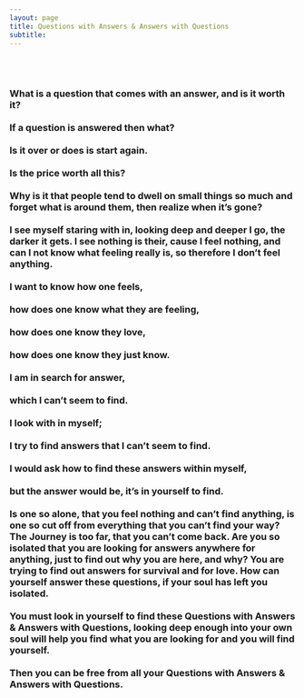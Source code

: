 ```yaml
---
layout: page
title: Questions with Answers & Answers with Questions
subtitle:
---
```


<br><br>

<h3 style="text-align: left;">
What is a question that comes with an answer, and is it worth it?
<br><br>
If a question is answered then what?
<br><br>
Is it over or does is start again.
<br><br>
Is the price worth all this?
<br><br>
Why is it that people tend to dwell on small things so much and forget what is around them, then realize when it’s gone?
<br><br>
I see myself staring with in, looking deep and deeper I go, the darker it gets. I see nothing is their, cause I feel nothing, and can I not know what feeling really is, so therefore I don’t feel anything.
<br><br>
I want to know how one feels,
<br><br>
how does one know what they are feeling,
<br><br>
how does one know they love,
<br><br>
how does one know they just know.
<br><br>
I am in search for answer,
<br><br>
which I can’t seem to find.
<br><br>
I look with in myself;
<br><br>
I try to find answers that I can’t seem to find.
<br><br>
I would ask how to find these answers within myself,
<br><br>
but the answer would be, it’s in yourself to find.
<br><br>
Is one so alone, that you feel nothing and can’t find anything, is one so cut off from everything that you can’t find your way? The Journey is too far, that you can’t come back. Are you so isolated that you are looking for answers anywhere for anything, just to find out why you are here, and why? You are trying to find out answers for survival and for love. How can yourself answer these questions, if your soul has left you isolated.
<br><br>
You must look in yourself to find these Questions with Answers & Answers with Questions, looking deep enough into your own soul will help you find what you are looking for and you will find yourself.
<br><br>
Then you can be free from all your Questions with Answers & Answers with Questions.
<br><br>
</h3>
<br><br>
